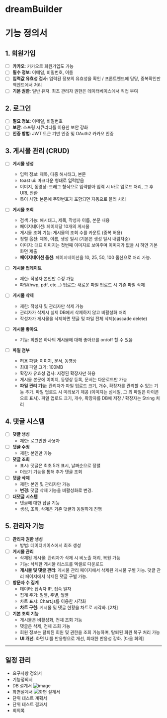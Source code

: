 # dreamBuilder
# 기능 정의서

## 1. 회원가입
- [ ] **카카오**: 카카오로 회원가입도 가능
- [ ] **필수 정보**: 이메일, 비밀번호, 이름 
- [ ] **입력값 유효성 검사**: 입력된 정보의 유효성을 확인 / 프론트엔드에 담당, 중복확인만 백엔드에서 처리
- [ ] **기본 권한**: 일반 유저. 최초 관리자 권한은 데이터베이스에서 직접 부여

## 2. 로그인
- [ ] **필요 정보**: 이메일, 비밀번호
- [ ] **보안**: 스프링 시큐리티를 이용한 보안 강화
- [ ] **인증 방법**: JWT 토큰 기반 인증 및 OAuth2 카카오 인증

## 3. 게시물 관리 (CRUD)
- [ ] **게시물 생성**
  - 입력 정보: 제목, 다중 해시태그, 본문
  - toast ui: 마크다운 형태로 입력받음
  - 이미지, 동영상: 드래그 형식으로 입력받아 입력 시 바로 업로드 처리, 그 후 URL 반환 
  - 특이 사항: 본문에 주민번호가 포함되면 자동으로 블러 처리
    
- [ ] **게시물 조회**
  - 검색 기능: 해시태그, 제목, 작성자 이름, 본문 내용
  - 페이지네이션: 페이지당 10개의 게시물
  - 게시물 조회 기능: 게시물의 조회 수를 카운트 (중복 허용)
  - 정렬 옵션: 제목, 이름, 생성 일시 (기본은 생성 일시 내림차순)
  - 이미지: 대표 이미지는 첫번째 이미지로 보여주며 이미지가 없을 시 하얀 기본 화면 제출
  - **페이지네이션 옵션**: 페이지네이션을 10, 25, 50, 100 옵션으로 처리 가능.
        
- [ ] **게시물 업데이트**
  - 제한: 작성자 본인만 수정 가능
  - 파일(hwp, pdf, etc...) 업로드: 새로운 파일 업로드 시 기존 파일 삭제    
- [ ] **게시물 삭제**
  - 제한: 작성자 및 관리자만 삭제 가능
  - 관리자가 삭제시 실제 DB에서 삭제하지 않고 비활성화 처리
  - 작성자가 게시물을 삭제하면 댓글 및 파일 전체 삭제(cascade delete) 
- [ ] **게시물 좋아요**
  - 기능: 회원은 하나의 게시물에 대해 좋아요를 on/off 할 수 있음
- [ ] **파일 첨부**
  - 허용 파일: 이미지, 문서, 동영상
  - 최대 파일 크기: 100MB
  - 확장자 유효성 검사: 지정된 확장자만 허용
  - 게시물 본문에 이미지, 동영상 등록, 문서는 다운로드만 가능
  - **파일 관리 기능**: 관리자가 파일 업로드 크기, 개수, 확장자를 관리할 수 있는 기능 추가. 파일 업로드 시 미리보기 제공 (이미지는 섬네일, 그 외 파일은 아이콘으로 표시). 파일 업로드 크기, 개수, 확장자를 DB에 저장 / 확장자는 String 처리

## 4. 댓글 시스템
- [ ] **댓글 생성**
  - 제한: 로그인한 사용자
- [ ] **댓글 수정**
  - 제한: 본인만 가능
- [ ] **댓글 조회**
  - 표시: 댓글은 최초 5개 표시, 날짜순으로 정렬
  - 더보기 기능을 통해 추가 댓글 조회
- [ ] **댓글 삭제**
  - 제한: 본인 및 관리자만 가능
  - **변경**: 댓글 삭제 기능을 비활성화로 변경.
- [ ] **대댓글 시스템**
  - 댓글에 대한 답글 기능
  - 생성, 조회, 삭제은 기존 댓글과 동일하게 진행

## 5. 관리자 기능
- [ ] **관리자 권한 생성**
  - 방법: 데이터베이스에서 최초 생성
- [ ] **게시물 관리**
  - 삭제된 게시물: 관리자가 삭제 시 비노출 처리, 복원 가능
  - 기능: 삭제한 게시물 리스트를 엑셀로 다운로드
  - **게시물 및 댓글 관리**: 게시물 관리 페이지에서 삭제된 게시물 구별 가능. 댓글 관리 페이지에서 삭제된 댓글 구별 가능.
- [ ] **방문자 수 집계**
  - 데이터: 접속자 IP, 접속 일자
  - 집계 주기: 일별, 주별, 월별
  - 차트 표시: Chart.js를 이용한 시각화
  - **차트 구현**: 게시물 및 댓글 현황을 차트로 시각화. [2차]
- [ ] **기본 조회 기능**
  - 게시물은 비활성화, 전체 조회 가능
  - 댓글은 삭제, 전체 조회 가능
  - 회원 정보는 탈퇴된 회원 및 권한을 조회 가능하며, 탈퇴된 회원 복구 처리 가능
  - **UI 개선**: 화면 UI를 반응형으로 개선, 최대한 반응성 강화. [다음 회의]



------

## 일정 관리
- 요구사항 정의서
- 기능정의서
- DB 설계서
  ![image](https://github.com/0ung/dreamBuilder/assets/101184247/0589004f-f360-4cad-9fb6-0b2bfe5c450f)
- 화면설계서
  ![화면 설계서](https://github.com/0ung/dreamBuilder/assets/101184247/065b887d-33e2-48b4-a79f-63a9064b348d)
- 단위 테스트 계획서
- 단위 테스트 결과서
- 회의록
